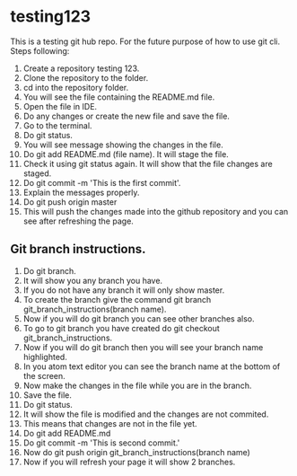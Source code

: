 # testing123
This is a testing git hub repo.
For the future purpose of how to use git cli.
Steps following:
1. Create a repository testing 123.
2. Clone the repository to the folder.
3. cd into the repository folder.
4. You will see the file containing the README.md file.
5. Open the file in IDE.
6. Do any changes or create the new file and save the file.
7. Go to the terminal.
8. Do git status.
9. You will see message showing the changes in the file.
10. Do git add README.md (file name). It will stage the file.
11. Check it using git status again. It will show that the file changes are staged.
12. Do git commit -m 'This is the first commit'.
13. Explain the messages properly.
14. Do git push origin master
15. This will push the changes made into the github repository and you can see after refreshing the page.

## Git branch instructions.
1. Do git branch.
2. It will show you any branch you have.
3. If you do not have any branch it will only show master.
4. To create the branch give the command git branch git_branch_instructions(branch name).
5. Now if you will do git branch you can see other branches also.
6. To go to git branch you have created do git checkout git_branch_instructions.
7. Now if you will do git branch then you will see your branch name highlighted.
8. In you atom text editor you can see the branch name at the bottom of the screen.
9. Now make the changes in the file while you are in the branch.
10. Save the file.
11. Do git status.
12. It will show the file is modified and the changes are not commited.
13. This means that changes are not in the file yet.
14. Do git add README.md
15. Do git commit -m 'This is second commit.'
16. Now do git push origin git_branch_instructions(branch name)
17. Now if you will refresh your page it will show 2 branches.
